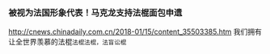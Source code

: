 ### 被视为法国形象代表！马克龙支持法棍面包申遗
http://cnews.chinadaily.com.cn/2018-01/15/content_35503385.htm
我们拥有让全世界羡慕的法棍`法棍法棍，法盲讼棍`
